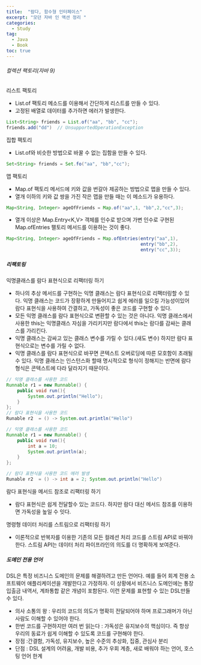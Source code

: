 ```yaml
---
title:  "람다, 함수형 인터페이스"
excerpt: "모던 자바 인 액션 정리 "
categories:
  - Study
tag:
  - Java
  - Book
toc: true
---
```


###### 컬렉션 팩토리(자바 9)

리스트 팩토리
- List.of 팩토리 메소드를 이용해서 간단하게 리스트를 만들 수 있다.
- 고정된 배열로 데이터를 추가하면 에러가 발생한다.
``` java
List<String> friends = List.of("aa", "bb", "cc");
friends.add("dd")  // UnsupportedOperationException
```

집합 팩토리
- List.of와 비슷한 방법으로 바꿀 수 없는 집함을 만들 수 있다.
``` java
Set<String> friends = Set.fo("aa", "bb","cc");
```

맵 팩토리
- Map.of 팩토리 메서드에 키와 값을 번갈아 제공하는 방법으로 맵을 만들 수 있다.
- 열개 이하의 키와 값 쌍을 가진 작은 맵을 만들 때는 이 메소드가 유용하다. 
``` java
Map<String, Integer> ageOfFriends = Map.of("aa",1, "bb",2,"cc",3);
```
- 열개 이상은 Map.Entry<K,V> 객체를 인수로 받으며 가변 인수로 구현된 Map.ofEntries 팰토리 메서드를 이용하는 것이 좋다.
``` java
Map<String, Integer> ageOfFriends = Map.ofEntries(entry("aa",1),
												  entry("bb",2),
												  entry("cc",3));
```

##### 리팩토링

익명클래스를 람다 표현식으로 리팩터링 하기
- 하나의 추상 메서드를 구현하는 익명 클래스는 람다 표현식으로 리팩터링할 수 있다. 익명 클래스는 코드가 장황하게 만들어지고 쉽게 에러를 일으킬 가능성이있어 람다 표현식을 사용하여 간결하고, 가독성이 좋은 코드를 구현할 수 있다.
- 모든 익명 클래스를 람다 표현식으로 변환할 수 있는 것은 아니다. 익명 클래스에서 사용한 this는 익명클래스 자심을 가리키지만 람다에서 this는 람다를 감싸는 클래스를 가리킨다.
- 익명 클래스는 감싸고 있는 클래스 변수를 가릴 수 있다.(새도 변수) 하지만 람다 표현식으로는 변수를 가릴 수 없다.
- 익명 클래스를 람다 표현식으로 바꾸면 콘텍스트 오버로딩에 따른 모호함이 초래될 수 있다. 익명 클래스는 인스턴스화 할때 명시적으로 형식이 정해지는 반면에 람다 형식은 콘텍스트에 다라 달라지기 때문이다.
``` java
// 익명 클래스를 사용한 코드
Runnable r1 = new Runnable() {
	public void run(){
		System.out.println("Hello");
	}
};
// 람다 표현식을 사용한 코드
Runable r2  = () -> System.out.println("Hello")

// 익명 클래스를 사용한 코드
Runnable r1 = new Runnable() {
	public void run(){
		int a = 10;
		System.out.println(a);
	}
};

// 람다 표현식을 사용한 코드 에러 발생
Runable r2  = () -> int a = 2; System.out.println("Hello")
```


람다 표현식을 메서드 참조로 리팩터링 하기
- 람다 표현식은 쉽게 전달할수 있는 코드다. 하지만 람다 대신 메서드 참조를 이용하면 가독성을 높일 수 잇다.

명령형 데이터 처리를 스트림으로 리팩터링 하기
- 이론적으로 반복자를 이용한 기존의 모든 컬레션 처리 코드를 스트림 API로 바꿔야 한다. 스트림 API는 데이터 처리 파이프라인의 의도를 더 명확하게 보여준다.

##### 도메인 전용 언어

DSL은 특정 비즈니스 도메인의 문제를 해결하려고 만든 언어다. 예를 들어 회계 전용 소프트웨어 애플리케이션을 개발한다고 가정하자. 이 상황에서 비즈니스 도메인에는 통장 입출금 내역서, 계좌통합 같은 개념이 포함된다. 이런 문제를 표현할 수 있는 DSL만들 수 있다.
 
- 의사 소통의 왕 : 우리의 코드의 의도가 명확히 전달되어야 하며 프로그래머가 아닌 사람도 이해할 수 있어야 한다.
- 한번 코드를 구현하지만 여러 번 읽는다 : 가독성은 유지보수의 핵심이다. 즉 항상 우리의 동료가 쉽게 이해할 수 있도록 코드를 구현해야 한다.
- 장점 :간결함, 가독성, 유지보수, 높은 수준의 추상화, 집중, 관심사 분리
- 단점 : DSL 설계의 어려움, 개발 비용, 추가 우회 계층, 새로 배워야 하는 언어, 호스팅 언어 한계



